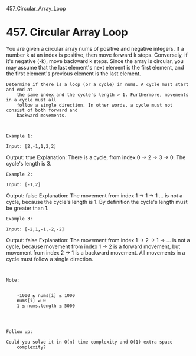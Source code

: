 457_Circular_Array_Loop
# 457. Circular Array Loop

You are given a circular array nums of positive and negative integers. If
        a number k at an index is positive, then move forward k steps. Conversely, if
        it's negative (-k), move backward k steps. Since the array is
        circular, you may assume that the last element's next element is the first element, and
        the first element's previous element is the last element.

    Determine if there is a loop (or a cycle) in nums. A cycle must start and end at
        the same index and the cycle's length > 1. Furthermore, movements in a cycle must all
        follow a single direction. In other words, a cycle must not consist of both forward and
        backward movements.

     

    Example 1:

    Input: [2,-1,1,2,2]
Output: true
Explanation: There is a cycle, from index 0 -> 2 -> 3 -> 0. The cycle's length is 3.

    Example 2:

    Input: [-1,2]
Output: false
Explanation: The movement from index 1 -> 1 -> 1 ... is not a cycle, because the cycle's length is 1. By definition the cycle's length must be greater than 1.

    Example 3:

    Input: [-2,1,-1,-2,-2]
Output: false
Explanation: The movement from index 1 -> 2 -> 1 -> ... is not a cycle, because movement from index 1 -> 2 is a forward movement, but movement from index 2 -> 1 is a backward movement. All movements in a cycle must follow a single direction.

     

    Note:

    
        -1000 ≤ nums[i] ≤ 1000
        nums[i] ≠ 0
        1 ≤ nums.length ≤ 5000
    

     

    Follow up:

    Could you solve it in O(n) time complexity and O(1) extra space
        complexity?